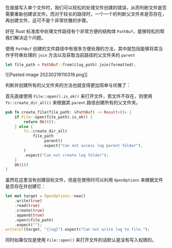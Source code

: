 在直接写入单个文件时，我们可以轻松的处理文件创建的错误，从而判断文件是否需要重新创建该文件。而对于较长的路径时，一个一个的判断父文件夹是否存在，再创建文件，这可不是个非常优雅的步骤。

好在 Rust 标准库中处理文件路径有个非常方便的结构体 `PathBuf`，能够轻松的帮我们解决这个问题。

使用 `PathBuf` 创建的文件路径中有很多方便处理的方法，其中就包括能够将其当作字符串处理的 `join` 方法以及获取当前路径的父文件夹的 `parent` 

```rust
let file_path = PathBuf::from(&log_path).join(formatted);
```

![[Pasted image 20230219110319.png]]

判断并创建所有的父文件夹的方法也就变得更加简单与优雅了：

首先直接使用 `File::open().is_ok()` 来打开文件，若文件不存在，则使用 `fs::create_dir_all()` 来根据其 `parent` 路径创建所有的父文件夹。

```rust
pub fn create_file(file_path: &PathBuf) -> Result<()> {
    if File::open(file_path).is_ok() {
        return Ok(());
    } else {
        fs::create_dir_all(
            file_path
                .parent()
                .expect("Can not access log parent folder"),
        )
        .expect("Can not create log folder");
    }
    Ok(())
}
```

虽然在这里没有创建目标文件，但是在使用时可以利用 `OpenOptions` 来根据文件是否存在并创建它：

```rust
let mut target = OpenOptions::new()
    .write(true)
    .read(true)
    .create(true)
    .append(true)
    .open(&file_path)
    .expect("");
writeln!(target, "{log}").expect("Can not write log to file.");
```

同时如果仅仅是使用 `File::open()` 来打开文件的话默认是没有写入权限的。